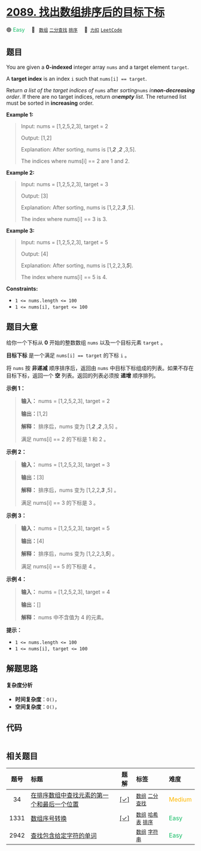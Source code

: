 # [2089. 找出数组排序后的目标下标](https://2xiao.github.io/leetcode-js/problem/2089.html)

🟢 <font color=#15bd66>Easy</font>&emsp; 🔖&ensp; [`数组`](/tag/array.md) [`二分查找`](/tag/binary-search.md) [`排序`](/tag/sorting.md)&emsp; 🔗&ensp;[`力扣`](https://leetcode.cn/problems/find-target-indices-after-sorting-array) [`LeetCode`](https://leetcode.com/problems/find-target-indices-after-sorting-array)

## 题目

You are given a **0-indexed** integer array `nums` and a target element
`target`.

A **target index** is an index `i` such that `nums[i] == target`.

Return _a list of the target indices of_ `nums` after _sorting_`nums`
_in**non-decreasing** order_. If there are no target indices, return
_an**empty** list_. The returned list must be sorted in **increasing** order.



**Example 1:**

> Input: nums = [1,2,5,2,3], target = 2
> 
> Output: [1,2]
> 
> Explanation: After sorting, nums is [1,_**2**_ ,_**2**_ ,3,5].
> 
> The indices where nums[i] == 2 are 1 and 2.

**Example 2:**

> Input: nums = [1,2,5,2,3], target = 3
> 
> Output: [3]
> 
> Explanation: After sorting, nums is [1,2,2,_**3**_ ,5].
> 
> The index where nums[i] == 3 is 3.

**Example 3:**

> Input: nums = [1,2,5,2,3], target = 5
> 
> Output: [4]
> 
> Explanation: After sorting, nums is [1,2,2,3,_**5**_].
> 
> The index where nums[i] == 5 is 4.

**Constraints:**

  * `1 <= nums.length <= 100`
  * `1 <= nums[i], target <= 100`


## 题目大意

给你一个下标从 **0** 开始的整数数组 `nums` 以及一个目标元素 `target` 。

**目标下标** 是一个满足 `nums[i] == target` 的下标 `i` 。

将 `nums` 按 **非递减** 顺序排序后，返回由 `nums` 中目标下标组成的列表。如果不存在目标下标，返回一个 **空**
列表。返回的列表必须按 **递增** 顺序排列。



**示例 1：**

> 
> 
> 
> 
> 
> **输入：** nums = [1,2,5,2,3], target = 2
> 
> **输出：**[1,2]
> 
> **解释：** 排序后，nums 变为 [1,_**2**_ ,_**2**_ ,3,5] 。
> 
> 满足 nums[i] == 2 的下标是 1 和 2 。
> 
> 

**示例 2：**

> 
> 
> 
> 
> 
> **输入：** nums = [1,2,5,2,3], target = 3
> 
> **输出：**[3]
> 
> **解释：** 排序后，nums 变为 [1,2,2,_**3**_ ,5] 。
> 
> 满足 nums[i] == 3 的下标是 3 。
> 
> 

**示例 3：**

> 
> 
> 
> 
> 
> **输入：** nums = [1,2,5,2,3], target = 5
> 
> **输出：**[4]
> 
> **解释：** 排序后，nums 变为 [1,2,2,3,_**5**_] 。
> 
> 满足 nums[i] == 5 的下标是 4 。
> 
> 

**示例 4：**

> 
> 
> 
> 
> 
> **输入：** nums = [1,2,5,2,3], target = 4
> 
> **输出：**[]
> 
> **解释：** nums 中不含值为 4 的元素。
> 
> 



**提示：**

  * `1 <= nums.length <= 100`
  * `1 <= nums[i], target <= 100`


## 解题思路

#### 复杂度分析

- **时间复杂度**：`O()`，
- **空间复杂度**：`O()`，

## 代码

```javascript

```

## 相关题目

<!-- prettier-ignore -->
| 题号 | 标题 | 题解 | 标签 | 难度 |
| :------: | :------ | :------: | :------ | :------ |
| 34 | [在排序数组中查找元素的第一个和最后一个位置](https://leetcode.com/problems/find-first-and-last-position-of-element-in-sorted-array) | [[✓]](/problem/0034.md) |  [`数组`](/tag/array.md) [`二分查找`](/tag/binary-search.md) | <font color=#ffb800>Medium</font> |
| 1331 | [数组序号转换](https://leetcode.com/problems/rank-transform-of-an-array) | [[✓]](/problem/1331.md) |  [`数组`](/tag/array.md) [`哈希表`](/tag/hash-table.md) [`排序`](/tag/sorting.md) | <font color=#15bd66>Easy</font> |
| 2942 | [查找包含给定字符的单词](https://leetcode.com/problems/find-words-containing-character) |  |  [`数组`](/tag/array.md) [`字符串`](/tag/string.md) | <font color=#15bd66>Easy</font> |